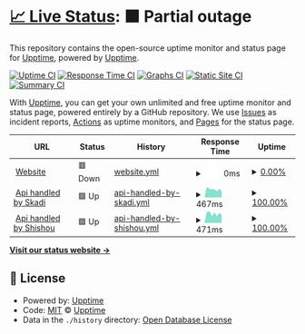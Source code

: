 # [📈 Live Status](https://upptime.github.io/upptime): <!--live status--> **🟧 Partial outage**

This repository contains the open-source uptime monitor and status page for [Upptime](https://upptime.js.org), powered by [Upptime](https://github.com/upptime/upptime).

[![Uptime CI](https://github.com/0xb0y/status/workflows/Uptime%20CI/badge.svg)](https://github.com/0xb0y/status/actions?query=workflow%3A%22Uptime+CI%22)
[![Response Time CI](https://github.com/0xb0y/status/workflows/Response%20Time%20CI/badge.svg)](https://github.com/0xb0y/status/actions?query=workflow%3A%22Response+Time+CI%22)
[![Graphs CI](https://github.com/0xb0y/status/workflows/Graphs%20CI/badge.svg)](https://github.com/0xb0y/status/actions?query=workflow%3A%22Graphs+CI%22)
[![Static Site CI](https://github.com/0xb0y/status/workflows/Static%20Site%20CI/badge.svg)](https://github.com/0xb0y/status/actions?query=workflow%3A%22Static+Site+CI%22)
[![Summary CI](https://github.com/0xb0y/status/workflows/Summary%20CI/badge.svg)](https://github.com/0xb0y/status/actions?query=workflow%3A%22Summary+CI%22)

With [Upptime](https://upptime.js.org), you can get your own unlimited and free uptime monitor and status page, powered entirely by a GitHub repository. We use [Issues](https://github.com/upptime/upptime/issues) as incident reports, [Actions](https://github.com/0xb0y/status/actions) as uptime monitors, and [Pages](https://upptime.github.io/upptime) for the status page.

<!--start: status pages-->
<!-- This summary is generated by Upptime (https://github.com/upptime/upptime) -->
<!-- Do not edit this manually, your changes will be overwritten -->
<!-- prettier-ignore -->
| URL | Status | History | Response Time | Uptime |
| --- | ------ | ------- | ------------- | ------ |
| <img alt="" src="https://icons.duckduckgo.com/ip3/scathach.dev.ico" height="13"> [Website](http://scathach.dev) | 🟥 Down | [website.yml](https://github.com/0xb0y/status/commits/HEAD/history/website.yml) | <details><summary><img alt="Response time graph" src="./graphs/website/response-time-week.png" height="20"> 0ms</summary><br><a href="https://status.scathach.dev/history/website"><img alt="Response time 846" src="https://img.shields.io/endpoint?url=https%3A%2F%2Fraw.githubusercontent.com%2F0xb0y%2Fstatus%2FHEAD%2Fapi%2Fwebsite%2Fresponse-time.json"></a><br><a href="https://status.scathach.dev/history/website"><img alt="24-hour response time 0" src="https://img.shields.io/endpoint?url=https%3A%2F%2Fraw.githubusercontent.com%2F0xb0y%2Fstatus%2FHEAD%2Fapi%2Fwebsite%2Fresponse-time-day.json"></a><br><a href="https://status.scathach.dev/history/website"><img alt="7-day response time 0" src="https://img.shields.io/endpoint?url=https%3A%2F%2Fraw.githubusercontent.com%2F0xb0y%2Fstatus%2FHEAD%2Fapi%2Fwebsite%2Fresponse-time-week.json"></a><br><a href="https://status.scathach.dev/history/website"><img alt="30-day response time 0" src="https://img.shields.io/endpoint?url=https%3A%2F%2Fraw.githubusercontent.com%2F0xb0y%2Fstatus%2FHEAD%2Fapi%2Fwebsite%2Fresponse-time-month.json"></a><br><a href="https://status.scathach.dev/history/website"><img alt="1-year response time 803" src="https://img.shields.io/endpoint?url=https%3A%2F%2Fraw.githubusercontent.com%2F0xb0y%2Fstatus%2FHEAD%2Fapi%2Fwebsite%2Fresponse-time-year.json"></a></details> | <details><summary><a href="https://status.scathach.dev/history/website">0.00%</a></summary><a href="https://status.scathach.dev/history/website"><img alt="All-time uptime 75.65%" src="https://img.shields.io/endpoint?url=https%3A%2F%2Fraw.githubusercontent.com%2F0xb0y%2Fstatus%2FHEAD%2Fapi%2Fwebsite%2Fuptime.json"></a><br><a href="https://status.scathach.dev/history/website"><img alt="24-hour uptime 0.00%" src="https://img.shields.io/endpoint?url=https%3A%2F%2Fraw.githubusercontent.com%2F0xb0y%2Fstatus%2FHEAD%2Fapi%2Fwebsite%2Fuptime-day.json"></a><br><a href="https://status.scathach.dev/history/website"><img alt="7-day uptime 0.00%" src="https://img.shields.io/endpoint?url=https%3A%2F%2Fraw.githubusercontent.com%2F0xb0y%2Fstatus%2FHEAD%2Fapi%2Fwebsite%2Fuptime-week.json"></a><br><a href="https://status.scathach.dev/history/website"><img alt="30-day uptime 0.00%" src="https://img.shields.io/endpoint?url=https%3A%2F%2Fraw.githubusercontent.com%2F0xb0y%2Fstatus%2FHEAD%2Fapi%2Fwebsite%2Fuptime-month.json"></a><br><a href="https://status.scathach.dev/history/website"><img alt="1-year uptime 47.97%" src="https://img.shields.io/endpoint?url=https%3A%2F%2Fraw.githubusercontent.com%2F0xb0y%2Fstatus%2FHEAD%2Fapi%2Fwebsite%2Fuptime-year.json"></a></details>
| <img alt="" src="https://icons.duckduckgo.com/ip3/skadi.redsplit.org.ico" height="13"> [Api handled by Skadi](https://skadi.redsplit.org/v3/) | 🟩 Up | [api-handled-by-skadi.yml](https://github.com/0xb0y/status/commits/HEAD/history/api-handled-by-skadi.yml) | <details><summary><img alt="Response time graph" src="./graphs/api-handled-by-skadi/response-time-week.png" height="20"> 467ms</summary><br><a href="https://status.scathach.dev/history/api-handled-by-skadi"><img alt="Response time 481" src="https://img.shields.io/endpoint?url=https%3A%2F%2Fraw.githubusercontent.com%2F0xb0y%2Fstatus%2FHEAD%2Fapi%2Fapi-handled-by-skadi%2Fresponse-time.json"></a><br><a href="https://status.scathach.dev/history/api-handled-by-skadi"><img alt="24-hour response time 507" src="https://img.shields.io/endpoint?url=https%3A%2F%2Fraw.githubusercontent.com%2F0xb0y%2Fstatus%2FHEAD%2Fapi%2Fapi-handled-by-skadi%2Fresponse-time-day.json"></a><br><a href="https://status.scathach.dev/history/api-handled-by-skadi"><img alt="7-day response time 467" src="https://img.shields.io/endpoint?url=https%3A%2F%2Fraw.githubusercontent.com%2F0xb0y%2Fstatus%2FHEAD%2Fapi%2Fapi-handled-by-skadi%2Fresponse-time-week.json"></a><br><a href="https://status.scathach.dev/history/api-handled-by-skadi"><img alt="30-day response time 509" src="https://img.shields.io/endpoint?url=https%3A%2F%2Fraw.githubusercontent.com%2F0xb0y%2Fstatus%2FHEAD%2Fapi%2Fapi-handled-by-skadi%2Fresponse-time-month.json"></a><br><a href="https://status.scathach.dev/history/api-handled-by-skadi"><img alt="1-year response time 481" src="https://img.shields.io/endpoint?url=https%3A%2F%2Fraw.githubusercontent.com%2F0xb0y%2Fstatus%2FHEAD%2Fapi%2Fapi-handled-by-skadi%2Fresponse-time-year.json"></a></details> | <details><summary><a href="https://status.scathach.dev/history/api-handled-by-skadi">100.00%</a></summary><a href="https://status.scathach.dev/history/api-handled-by-skadi"><img alt="All-time uptime 99.94%" src="https://img.shields.io/endpoint?url=https%3A%2F%2Fraw.githubusercontent.com%2F0xb0y%2Fstatus%2FHEAD%2Fapi%2Fapi-handled-by-skadi%2Fuptime.json"></a><br><a href="https://status.scathach.dev/history/api-handled-by-skadi"><img alt="24-hour uptime 100.00%" src="https://img.shields.io/endpoint?url=https%3A%2F%2Fraw.githubusercontent.com%2F0xb0y%2Fstatus%2FHEAD%2Fapi%2Fapi-handled-by-skadi%2Fuptime-day.json"></a><br><a href="https://status.scathach.dev/history/api-handled-by-skadi"><img alt="7-day uptime 100.00%" src="https://img.shields.io/endpoint?url=https%3A%2F%2Fraw.githubusercontent.com%2F0xb0y%2Fstatus%2FHEAD%2Fapi%2Fapi-handled-by-skadi%2Fuptime-week.json"></a><br><a href="https://status.scathach.dev/history/api-handled-by-skadi"><img alt="30-day uptime 100.00%" src="https://img.shields.io/endpoint?url=https%3A%2F%2Fraw.githubusercontent.com%2F0xb0y%2Fstatus%2FHEAD%2Fapi%2Fapi-handled-by-skadi%2Fuptime-month.json"></a><br><a href="https://status.scathach.dev/history/api-handled-by-skadi"><img alt="1-year uptime 99.96%" src="https://img.shields.io/endpoint?url=https%3A%2F%2Fraw.githubusercontent.com%2F0xb0y%2Fstatus%2FHEAD%2Fapi%2Fapi-handled-by-skadi%2Fuptime-year.json"></a></details>
| <img alt="" src="https://icons.duckduckgo.com/ip3/scathach.redsplit.org.ico" height="13"> [Api handled by Shishou](https://scathach.redsplit.org/api/) | 🟩 Up | [api-handled-by-shishou.yml](https://github.com/0xb0y/status/commits/HEAD/history/api-handled-by-shishou.yml) | <details><summary><img alt="Response time graph" src="./graphs/api-handled-by-shishou/response-time-week.png" height="20"> 471ms</summary><br><a href="https://status.scathach.dev/history/api-handled-by-shishou"><img alt="Response time 472" src="https://img.shields.io/endpoint?url=https%3A%2F%2Fraw.githubusercontent.com%2F0xb0y%2Fstatus%2FHEAD%2Fapi%2Fapi-handled-by-shishou%2Fresponse-time.json"></a><br><a href="https://status.scathach.dev/history/api-handled-by-shishou"><img alt="24-hour response time 516" src="https://img.shields.io/endpoint?url=https%3A%2F%2Fraw.githubusercontent.com%2F0xb0y%2Fstatus%2FHEAD%2Fapi%2Fapi-handled-by-shishou%2Fresponse-time-day.json"></a><br><a href="https://status.scathach.dev/history/api-handled-by-shishou"><img alt="7-day response time 471" src="https://img.shields.io/endpoint?url=https%3A%2F%2Fraw.githubusercontent.com%2F0xb0y%2Fstatus%2FHEAD%2Fapi%2Fapi-handled-by-shishou%2Fresponse-time-week.json"></a><br><a href="https://status.scathach.dev/history/api-handled-by-shishou"><img alt="30-day response time 482" src="https://img.shields.io/endpoint?url=https%3A%2F%2Fraw.githubusercontent.com%2F0xb0y%2Fstatus%2FHEAD%2Fapi%2Fapi-handled-by-shishou%2Fresponse-time-month.json"></a><br><a href="https://status.scathach.dev/history/api-handled-by-shishou"><img alt="1-year response time 456" src="https://img.shields.io/endpoint?url=https%3A%2F%2Fraw.githubusercontent.com%2F0xb0y%2Fstatus%2FHEAD%2Fapi%2Fapi-handled-by-shishou%2Fresponse-time-year.json"></a></details> | <details><summary><a href="https://status.scathach.dev/history/api-handled-by-shishou">100.00%</a></summary><a href="https://status.scathach.dev/history/api-handled-by-shishou"><img alt="All-time uptime 99.94%" src="https://img.shields.io/endpoint?url=https%3A%2F%2Fraw.githubusercontent.com%2F0xb0y%2Fstatus%2FHEAD%2Fapi%2Fapi-handled-by-shishou%2Fuptime.json"></a><br><a href="https://status.scathach.dev/history/api-handled-by-shishou"><img alt="24-hour uptime 100.00%" src="https://img.shields.io/endpoint?url=https%3A%2F%2Fraw.githubusercontent.com%2F0xb0y%2Fstatus%2FHEAD%2Fapi%2Fapi-handled-by-shishou%2Fuptime-day.json"></a><br><a href="https://status.scathach.dev/history/api-handled-by-shishou"><img alt="7-day uptime 100.00%" src="https://img.shields.io/endpoint?url=https%3A%2F%2Fraw.githubusercontent.com%2F0xb0y%2Fstatus%2FHEAD%2Fapi%2Fapi-handled-by-shishou%2Fuptime-week.json"></a><br><a href="https://status.scathach.dev/history/api-handled-by-shishou"><img alt="30-day uptime 100.00%" src="https://img.shields.io/endpoint?url=https%3A%2F%2Fraw.githubusercontent.com%2F0xb0y%2Fstatus%2FHEAD%2Fapi%2Fapi-handled-by-shishou%2Fuptime-month.json"></a><br><a href="https://status.scathach.dev/history/api-handled-by-shishou"><img alt="1-year uptime 99.97%" src="https://img.shields.io/endpoint?url=https%3A%2F%2Fraw.githubusercontent.com%2F0xb0y%2Fstatus%2FHEAD%2Fapi%2Fapi-handled-by-shishou%2Fuptime-year.json"></a></details>

<!--end: status pages-->

[**Visit our status website →**](https://upptime.github.io/upptime)

## 📄 License

- Powered by: [Upptime](https://github.com/upptime/upptime)
- Code: [MIT](./LICENSE) © [Upptime](https://upptime.js.org)
- Data in the `./history` directory: [Open Database License](https://opendatacommons.org/licenses/odbl/1-0/)
